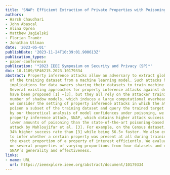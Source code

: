 ```yaml
---
title: 'SNAP: Efficient Extraction of Private Properties with Poisoning'
authors:
- Harsh Chaudhari
- John Abascal
- Alina Oprea
- Matthew Jagielski
- Florian Tramèr
- Jonathan Ullman
date: '2023-05-01'
publishDate: '2023-11-24T10:39:01.900613Z'
publication_types:
- paper-conference
publication: '*2023 IEEE Symposium on Security and Privacy (SP)*'
doi: 10.1109/SP46215.2023.10179334
abstract: Property inference attacks allow an adversary to extract global properties
  of the training dataset from a machine learning model. Such attacks have privacy
  implications for data owners sharing their datasets to train machine learning models.
  Several existing approaches for property inference attacks against deep neural networks
  have been proposed [1] –[3], but they all rely on the attacker training a large
  number of shadow models, which induces a large computational overhead.In this paper,
  we consider the setting of property inference attacks in which the attacker can
  poison a subset of the training dataset and query the trained target model. Motivated
  by our theoretical analysis of model confidences under poisoning, we design an efficient
  property inference attack, SNAP, which obtains higher attack success and requires
  lower amounts of poisoning than the state-of-the-art poisoning-based property inference
  attack by Mahloujifar et al. [3]. For example, on the Census dataset, SNAP achieves
  34% higher success rate than [3] while being 56.5× faster. We also extend our attack
  to infer whether a certain property was present at all during training and estimate
  the exact proportion of a property of interest efficiently. We evaluate our attack
  on several properties of varying proportions from four datasets and demonstrate
  SNAP’s generality and effectiveness.
links:
- name: URL
  url: https://ieeexplore.ieee.org/abstract/document/10179334
---
```

